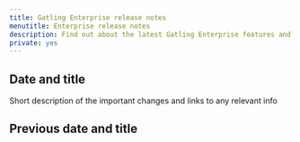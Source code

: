 ```yaml
---
title: Gatling Enterprise release notes
menutitle: Enterprise release notes
description: Find out about the latest Gatling Enterprise features and important changes.
private: yes
---
```



## Date and title

Short description of the important changes and links to any relevant info

## Previous date and title


